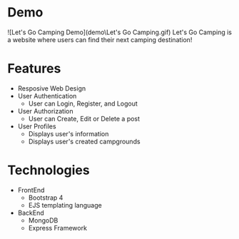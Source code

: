 # Demo
![Let's Go Camping Demo](demo\Let's Go Camping.gif)
Let's Go Camping is a website where users can find their next camping destination!

# Features
* Resposive Web Design
* User Authentication
    * User can Login, Register, and Logout
* User Authorization
    * User can Create, Edit or Delete a post
* User Profiles
    * Displays user's information
    * Displays user's created campgrounds

# Technologies
* FrontEnd
    * Bootstrap 4
    * EJS templating language
* BackEnd
    * MongoDB
    * Express Framework